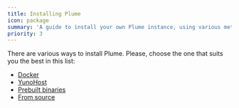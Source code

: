 ```yaml
---
title: Installing Plume
icon: package
summary: 'A guide to install your own Plume instance, using various methods (Docker, YunoHost, from source, etc)'
priority: 3
---
```


There are various ways to install Plume. Please, choose the one that suits you the best
in this list:

<ul class="choices">
  <li><a href="with/docker">Docker</a></li>
  <li><a href="with/yunohost">YunoHost</a></li>
  <li><a href="deps/prebuilt">Prebuilt binaries</a></li>
  <li><a href="deps">From source</a></li>
</ul>
